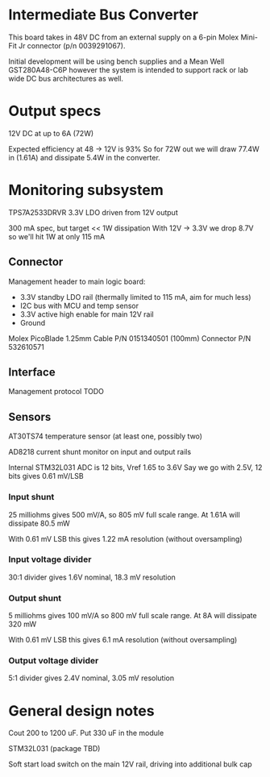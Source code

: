 # Intermediate Bus Converter

This board takes in 48V DC from an external supply on a 6-pin Molex Mini-Fit Jr connector (p/n 0039291067).

Initial development will be using bench supplies and a Mean Well GST280A48-C6P however the system is intended to support
rack or lab wide DC bus architectures as well.

# Output specs

12V DC at up to 6A (72W)

Expected efficiency at 48 -> 12V is 93%
So for 72W out we will draw 77.4W in (1.61A) and dissipate 5.4W in the converter.

# Monitoring subsystem

TPS7A2533DRVR 3.3V LDO driven from 12V output

300 mA spec, but target << 1W dissipation
With 12V -> 3.3V we drop 8.7V so we'll hit 1W at only 115 mA

## Connector

Management header to main logic board:
* 3.3V standby LDO rail (thermally limited to 115 mA, aim for much less)
* I2C bus with MCU and temp sensor
* 3.3V active high enable for main 12V rail
* Ground

Molex PicoBlade 1.25mm
	Cable P/N 0151340501 (100mm)
	Connector P/N 532610571

## Interface

Management protocol TODO

## Sensors

AT30TS74 temperature sensor (at least one, possibly two)

AD8218 current shunt monitor on input and output rails

Internal STM32L031 ADC is 12 bits, Vref 1.65 to 3.6V
Say we go with 2.5V, 12 bits gives 0.61 mV/LSB

### Input shunt

25 milliohms gives 500 mV/A, so 805 mV full scale range. At 1.61A will dissipate 80.5 mW

With 0.61 mV LSB this gives 1.22 mA resolution (without oversampling)

### Input voltage divider

30:1 divider gives 1.6V nominal, 18.3 mV resolution

### Output shunt

5 milliohms gives 100 mV/A so 800 mV full scale range. At 8A will dissipate 320 mW

With 0.61 mV LSB this gives 6.1 mA resolution (without oversampling)

### Output voltage divider

5:1 divider gives 2.4V nominal, 3.05 mV resolution

# General design notes

Cout 200 to 1200 uF. Put 330 uF in the module

STM32L031 (package TBD)

Soft start load switch on the main 12V rail, driving into additional bulk cap
